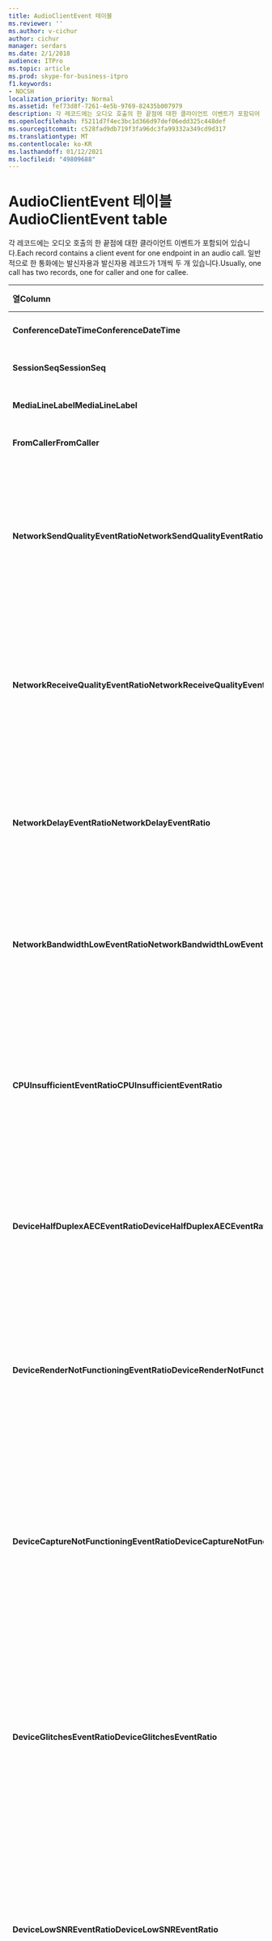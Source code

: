 ```yaml
---
title: AudioClientEvent 테이블
ms.reviewer: ''
ms.author: v-cichur
author: cichur
manager: serdars
ms.date: 2/1/2018
audience: ITPro
ms.topic: article
ms.prod: skype-for-business-itpro
f1.keywords:
- NOCSH
localization_priority: Normal
ms.assetid: fef73d8f-7261-4e5b-9769-82435b007979
description: 각 레코드에는 오디오 호출의 한 끝점에 대한 클라이언트 이벤트가 포함되어 있습니다. 일반적으로 한 통화에는 발신자용과 발신자용 레코드가 1개씩 두 개 있습니다.
ms.openlocfilehash: f5211d7f4ec3bc1d366d97def06edd325c448def
ms.sourcegitcommit: c528fad9db719f3fa96dc3fa99332a349cd9d317
ms.translationtype: MT
ms.contentlocale: ko-KR
ms.lasthandoff: 01/12/2021
ms.locfileid: "49809688"
---
```

# <a name="audioclientevent-table"></a><span data-ttu-id="60bcf-104">AudioClientEvent 테이블</span><span class="sxs-lookup"><span data-stu-id="60bcf-104">AudioClientEvent table</span></span>
 
<span data-ttu-id="60bcf-105">각 레코드에는 오디오 호출의 한 끝점에 대한 클라이언트 이벤트가 포함되어 있습니다.</span><span class="sxs-lookup"><span data-stu-id="60bcf-105">Each record contains a client event for one endpoint in an audio call.</span></span> <span data-ttu-id="60bcf-106">일반적으로 한 통화에는 발신자용과 발신자용 레코드가 1개씩 두 개 있습니다.</span><span class="sxs-lookup"><span data-stu-id="60bcf-106">Usually, one call has two records, one for caller and one for callee.</span></span>
  
|<span data-ttu-id="60bcf-107">**열**</span><span class="sxs-lookup"><span data-stu-id="60bcf-107">**Column**</span></span>|<span data-ttu-id="60bcf-108">**데이터 형식**</span><span class="sxs-lookup"><span data-stu-id="60bcf-108">**Data Type**</span></span>|<span data-ttu-id="60bcf-109">**키/인덱스**</span><span class="sxs-lookup"><span data-stu-id="60bcf-109">**Key/Index**</span></span>|<span data-ttu-id="60bcf-110">**세부 정보**</span><span class="sxs-lookup"><span data-stu-id="60bcf-110">**Details**</span></span>|
|:-----|:-----|:-----|:-----|
|<span data-ttu-id="60bcf-111">**ConferenceDateTime**</span><span class="sxs-lookup"><span data-stu-id="60bcf-111">**ConferenceDateTime**</span></span> <br/> |<span data-ttu-id="60bcf-112">datetime</span><span class="sxs-lookup"><span data-stu-id="60bcf-112">datetime</span></span>  <br/> |<span data-ttu-id="60bcf-113">Primary</span><span class="sxs-lookup"><span data-stu-id="60bcf-113">Primary</span></span>  <br/> |<span data-ttu-id="60bcf-114">[MediaLine 테이블에서 참조됩니다.](medialine-0.md)</span><span class="sxs-lookup"><span data-stu-id="60bcf-114">Referenced from the [MediaLine table](medialine-0.md).</span></span>  <br/> |
|<span data-ttu-id="60bcf-115">**SessionSeq**</span><span class="sxs-lookup"><span data-stu-id="60bcf-115">**SessionSeq**</span></span> <br/> |<span data-ttu-id="60bcf-116">int</span><span class="sxs-lookup"><span data-stu-id="60bcf-116">int</span></span>  <br/> |<span data-ttu-id="60bcf-117">Primary</span><span class="sxs-lookup"><span data-stu-id="60bcf-117">Primary</span></span>  <br/> |<span data-ttu-id="60bcf-118">[MediaLine 테이블에서 참조됩니다.](medialine-0.md)</span><span class="sxs-lookup"><span data-stu-id="60bcf-118">Referenced from the [MediaLine table](medialine-0.md).</span></span>  <br/> |
|<span data-ttu-id="60bcf-119">**MediaLineLabel**</span><span class="sxs-lookup"><span data-stu-id="60bcf-119">**MediaLineLabel**</span></span> <br/> |<span data-ttu-id="60bcf-120">tinyint</span><span class="sxs-lookup"><span data-stu-id="60bcf-120">tinyint</span></span>  <br/> |<span data-ttu-id="60bcf-121">Primary</span><span class="sxs-lookup"><span data-stu-id="60bcf-121">Primary</span></span>  <br/> |<span data-ttu-id="60bcf-122">[MediaLine 테이블에서 참조됩니다.](medialine-0.md)</span><span class="sxs-lookup"><span data-stu-id="60bcf-122">Referenced from the [MediaLine table](medialine-0.md).</span></span>  <br/> |
|<span data-ttu-id="60bcf-123">**FromCaller**</span><span class="sxs-lookup"><span data-stu-id="60bcf-123">**FromCaller**</span></span> <br/> |<span data-ttu-id="60bcf-124">bit</span><span class="sxs-lookup"><span data-stu-id="60bcf-124">bit</span></span>  <br/> |<span data-ttu-id="60bcf-125">Primary</span><span class="sxs-lookup"><span data-stu-id="60bcf-125">Primary</span></span>  <br/> |<span data-ttu-id="60bcf-126">0: 발신자 데이터</span><span class="sxs-lookup"><span data-stu-id="60bcf-126">0: Callee's data</span></span>  <br/> <span data-ttu-id="60bcf-127">1: 발신자 데이터</span><span class="sxs-lookup"><span data-stu-id="60bcf-127">1: Caller's data</span></span>  <br/> |
|<span data-ttu-id="60bcf-128">**NetworkSendQualityEventRatio**</span><span class="sxs-lookup"><span data-stu-id="60bcf-128">**NetworkSendQualityEventRatio**</span></span> <br/> |<span data-ttu-id="60bcf-129">decimal(5,2)</span><span class="sxs-lookup"><span data-stu-id="60bcf-129">decimal(5,2)</span></span>  <br/> | <br/> |<span data-ttu-id="60bcf-130">NetworkSendQuality 이벤트가 '나쁜' 상태로 발생된 세션의 백분율입니다.</span><span class="sxs-lookup"><span data-stu-id="60bcf-130">Percentage of session the NetworkSendQuality event was fired for 'Bad' state.</span></span>  <br/> <span data-ttu-id="60bcf-131">지터나 패킷 손실 측면에서 네트워크 품질은 심각하며 전송되는 오디오 품질에 영향을 미치게 됩니다.</span><span class="sxs-lookup"><span data-stu-id="60bcf-131">Network quality in terms of jitter or packet loss is severe and impacting the quality of audio being sent.</span></span>  <br/> |
|<span data-ttu-id="60bcf-132">**NetworkReceiveQualityEventRatio**</span><span class="sxs-lookup"><span data-stu-id="60bcf-132">**NetworkReceiveQualityEventRatio**</span></span> <br/> |<span data-ttu-id="60bcf-133">decimal(5,2)</span><span class="sxs-lookup"><span data-stu-id="60bcf-133">decimal(5,2)</span></span>  <br/> | <br/> |<span data-ttu-id="60bcf-134">ReceiveSendQuality 이벤트가 '나쁜' 상태로 발생된 세션의 백분율입니다.</span><span class="sxs-lookup"><span data-stu-id="60bcf-134">Percentage of session the ReceiveSendQuality event was fired for 'Bad' state.</span></span>  <br/> <span data-ttu-id="60bcf-135">지터나 패킷 손실 측면에서 네트워크 품질은 심각하며 수신되는 오디오 품질에 영향을 미치게 됩니다.</span><span class="sxs-lookup"><span data-stu-id="60bcf-135">Network quality in terms of jitter or packet loss is severe and impacting the quality of audio being received.</span></span>  <br/> |
|<span data-ttu-id="60bcf-136">**NetworkDelayEventRatio**</span><span class="sxs-lookup"><span data-stu-id="60bcf-136">**NetworkDelayEventRatio**</span></span> <br/> |<span data-ttu-id="60bcf-137">decimal(5,2)</span><span class="sxs-lookup"><span data-stu-id="60bcf-137">decimal(5,2)</span></span>  <br/> | <br/> |<span data-ttu-id="60bcf-138">Delay 이벤트가 '나쁜' 상태로 발생된 세션의 백분율입니다.</span><span class="sxs-lookup"><span data-stu-id="60bcf-138">Percentage of session the Delay event was fired for 'Bad' state.</span></span> <span data-ttu-id="60bcf-139">네트워크 대기 시간이 심각하며 대화형 통신을 방지하여 환경에 영향을 미치기</span><span class="sxs-lookup"><span data-stu-id="60bcf-139">Network latency is severe and impacting the experience by preventing interactive communication</span></span>  <br/> |
|<span data-ttu-id="60bcf-140">**NetworkBandwidthLowEventRatio**</span><span class="sxs-lookup"><span data-stu-id="60bcf-140">**NetworkBandwidthLowEventRatio**</span></span> <br/> |<span data-ttu-id="60bcf-141">decimal(5,2)</span><span class="sxs-lookup"><span data-stu-id="60bcf-141">decimal(5,2)</span></span>  <br/> | <br/> |<span data-ttu-id="60bcf-142">LowBandwidth 이벤트가 '나쁜' 상태로 발생된 세션의 백분율입니다.</span><span class="sxs-lookup"><span data-stu-id="60bcf-142">Percentage of session the LowBandwidth event was fired for 'Bad' state.</span></span> <span data-ttu-id="60bcf-143">사용 가능한 음성 환경의 경우 사용 가능한 대역폭이 부족합니다.</span><span class="sxs-lookup"><span data-stu-id="60bcf-143">The available bandwidth is insufficient for an acceptable voice experience.</span></span>  <br/> |
|<span data-ttu-id="60bcf-144">**CPUInsufficientEventRatio**</span><span class="sxs-lookup"><span data-stu-id="60bcf-144">**CPUInsufficientEventRatio**</span></span> <br/> |<span data-ttu-id="60bcf-145">decimal(5,2)</span><span class="sxs-lookup"><span data-stu-id="60bcf-145">decimal(5,2)</span></span>  <br/> | <br/> |<span data-ttu-id="60bcf-146">부족한 CPU 이벤트가 '불량' 상태로 발생된 세션의 비율입니다.</span><span class="sxs-lookup"><span data-stu-id="60bcf-146">Percentage of session the insufficient CPU event was fired for 'Bad' state.</span></span> <span data-ttu-id="60bcf-147">현재 사용 중인 모달 및 응용 프로그램으로 처리하기 위한 CPU 주기가 부족합니다.</span><span class="sxs-lookup"><span data-stu-id="60bcf-147">There are insufficient CPU cycles for processing with the current modalities and applications in use.</span></span> <span data-ttu-id="60bcf-148">이로 인해 오디오 채널이 왜곡됩니다.</span><span class="sxs-lookup"><span data-stu-id="60bcf-148">This causes distortions with the audio channel.</span></span>  <br/> |
|<span data-ttu-id="60bcf-149">**DeviceHalfDuplexAECEventRatio**</span><span class="sxs-lookup"><span data-stu-id="60bcf-149">**DeviceHalfDuplexAECEventRatio**</span></span> <br/> |<span data-ttu-id="60bcf-150">decimal(5,2)</span><span class="sxs-lookup"><span data-stu-id="60bcf-150">decimal(5,2)</span></span>  <br/> | <br/> |<span data-ttu-id="60bcf-151">DeviceHalfDuplexAEC 이벤트가 '나쁜' 상태로 발생된 세션의 백분율입니다.</span><span class="sxs-lookup"><span data-stu-id="60bcf-151">Percentage of session the DeviceHalfDuplexAEC event was fired for 'Bad' state.</span></span> <span data-ttu-id="60bcf-152">에코를 방지하기 위해 시스템은 반이이면 입력합니다.</span><span class="sxs-lookup"><span data-stu-id="60bcf-152">In order to prevent echo, the system has enter half duplex.</span></span>  <br/> |
|<span data-ttu-id="60bcf-153">**DeviceRenderNotFunctioningEventRatio**</span><span class="sxs-lookup"><span data-stu-id="60bcf-153">**DeviceRenderNotFunctioningEventRatio**</span></span> <br/> |<span data-ttu-id="60bcf-154">decimal(5,2)</span><span class="sxs-lookup"><span data-stu-id="60bcf-154">decimal(5,2)</span></span>  <br/> | <br/> |<span data-ttu-id="60bcf-155">DeviceRenderNotFunctioning 이벤트가 '나쁜' 상태로 발생된 세션의 백분율입니다.</span><span class="sxs-lookup"><span data-stu-id="60bcf-155">Percentage of session the DeviceRenderNotFunctioning event was fired for 'Bad' state.</span></span> <span data-ttu-id="60bcf-156">현재 세션에 사용 중인 렌더링 장치가 제대로 작동하지 않습니다.</span><span class="sxs-lookup"><span data-stu-id="60bcf-156">The render device currently being used for the session is not functioning correctly.</span></span> <span data-ttu-id="60bcf-157">이로 인해 단방형 오디오 문제가 발생할 수 있습니다.</span><span class="sxs-lookup"><span data-stu-id="60bcf-157">This can cause one-way audio issues.</span></span>  <br/> |
|<span data-ttu-id="60bcf-158">**DeviceCaptureNotFunctioningEventRatio**</span><span class="sxs-lookup"><span data-stu-id="60bcf-158">**DeviceCaptureNotFunctioningEventRatio**</span></span> <br/> |<span data-ttu-id="60bcf-159">decimal(5,2)</span><span class="sxs-lookup"><span data-stu-id="60bcf-159">decimal(5,2)</span></span>  <br/> | <br/> |<span data-ttu-id="60bcf-160">DeviceCaptureNotFunctioning 이벤트가 '나쁜' 상태로 발생된 세션의 백분율입니다.</span><span class="sxs-lookup"><span data-stu-id="60bcf-160">Percentage of session the DeviceCaptureNotFunctioning event was fired for 'Bad' state.</span></span> <span data-ttu-id="60bcf-161">현재 세션에 사용 중인 캡처 장치가 제대로 작동하지 않습니다.</span><span class="sxs-lookup"><span data-stu-id="60bcf-161">The capture device currently being used for the session is not functioning correctly.</span></span> <span data-ttu-id="60bcf-162">이로 인해 단방형 오디오 문제가 발생할 수 있습니다.</span><span class="sxs-lookup"><span data-stu-id="60bcf-162">This can cause one-way audio issues.</span></span>  <br/> |
|<span data-ttu-id="60bcf-163">**DeviceGlitchesEventRatio**</span><span class="sxs-lookup"><span data-stu-id="60bcf-163">**DeviceGlitchesEventRatio**</span></span> <br/> |<span data-ttu-id="60bcf-164">decimal(5,2)</span><span class="sxs-lookup"><span data-stu-id="60bcf-164">decimal(5,2)</span></span>  <br/> | <br/> |<span data-ttu-id="60bcf-165">DeviceGlitches 이벤트가 '나쁜' 상태로 발생된 세션의 백분율입니다.</span><span class="sxs-lookup"><span data-stu-id="60bcf-165">Percentage of session the DeviceGlitches event was fired for 'Bad' state.</span></span> <span data-ttu-id="60bcf-166">오디오 렌더링 시 심각한 문제로 인해 왜곡이 발생할 수 있습니다.</span><span class="sxs-lookup"><span data-stu-id="60bcf-166">There are severe glitches in the rendering of audio which is causing distortions.</span></span> <span data-ttu-id="60bcf-167">이러한 불량은 드라이버 문제, 지연된 프로시저 호출(DPC) 스와일드(drivers) 및 높은 CPU 사용량으로 인해 발생할 수 있습니다.</span><span class="sxs-lookup"><span data-stu-id="60bcf-167">These glitches can be caused by driver issues, deferred procedure calls (DPC) storm (drivers), and high CPU usage.</span></span>  <br/> |
|<span data-ttu-id="60bcf-168">**DeviceLowSNREventRatio**</span><span class="sxs-lookup"><span data-stu-id="60bcf-168">**DeviceLowSNREventRatio**</span></span> <br/> |<span data-ttu-id="60bcf-169">decimal(5,2)</span><span class="sxs-lookup"><span data-stu-id="60bcf-169">decimal(5,2)</span></span>  <br/> | <br/> |<span data-ttu-id="60bcf-170">DeviceLowSNR 이벤트가 '나쁜' 상태로 발생된 세션의 백분율입니다.</span><span class="sxs-lookup"><span data-stu-id="60bcf-170">Percentage of session the DeviceLowSNR event was fired for 'Bad' state.</span></span> <span data-ttu-id="60bcf-171">캡처 품질이 매우 불량하거나, 매우 시선이 좋거나 사용자가 마이크에서 너무 멀리 멀어지거나 말하고 있습니다.</span><span class="sxs-lookup"><span data-stu-id="60bcf-171">The capture quality is very poor, either very noisy or user is talking too far away from the microphone.</span></span> <span data-ttu-id="60bcf-172">이로 인해 왜곡이 발생할 수 있습니다.</span><span class="sxs-lookup"><span data-stu-id="60bcf-172">This will cause distortions.</span></span>  <br/> |
|<span data-ttu-id="60bcf-173">**DeviceLowSpeechLevelEventRatio**</span><span class="sxs-lookup"><span data-stu-id="60bcf-173">**DeviceLowSpeechLevelEventRatio**</span></span> <br/> |<span data-ttu-id="60bcf-174">decimal(5,2)</span><span class="sxs-lookup"><span data-stu-id="60bcf-174">decimal(5,2)</span></span>  <br/> | <br/> |<span data-ttu-id="60bcf-175">DeviceLowSpeechLevel 이벤트가 '나쁜' 상태로 발생된 세션의 백분율입니다.</span><span class="sxs-lookup"><span data-stu-id="60bcf-175">Percentage of session the DeviceLowSpeechLevel event was fired for 'Bad' state.</span></span> <span data-ttu-id="60bcf-176">사용자의 음성 수준이 너무 낮고 시스템에서 이를 더 이상 늘일 수 없습니다.</span><span class="sxs-lookup"><span data-stu-id="60bcf-176">User's speech level is too low and the system cannot increase it any further.</span></span> <span data-ttu-id="60bcf-177">이로 인해 왜곡이 발생하거나 단방형 오디오로 인식될 수 있습니다.</span><span class="sxs-lookup"><span data-stu-id="60bcf-177">This can either cause distortions or perceived as one-way audio.</span></span>  <br/> |
|<span data-ttu-id="60bcf-178">**DeviceClippingEventRatio**</span><span class="sxs-lookup"><span data-stu-id="60bcf-178">**DeviceClippingEventRatio**</span></span> <br/> |<span data-ttu-id="60bcf-179">Decimal(5,2)</span><span class="sxs-lookup"><span data-stu-id="60bcf-179">Decimal(5,2)</span></span>  <br/> | <br/> |<span data-ttu-id="60bcf-180">DeviceClipping 이벤트가 '나쁜' 상태로 발생한 세션의 백분율입니다.</span><span class="sxs-lookup"><span data-stu-id="60bcf-180">Percentage of session the DeviceClipping event was fired for 'Bad' state.</span></span>  <br/> <span data-ttu-id="60bcf-181">주변 음성이 마이크를 잘라내면 클리핑으로 인한 왜곡이 극단에서 들리게 됩니다.</span><span class="sxs-lookup"><span data-stu-id="60bcf-181">When near-end speech clips the microphone, far-end hears distortion due to clipping.</span></span> <span data-ttu-id="60bcf-182">주변 마이크 클리핑은 피해야 합니다.</span><span class="sxs-lookup"><span data-stu-id="60bcf-182">It is important to avoid near-end microphone clipping.</span></span>  <br/> |
|<span data-ttu-id="60bcf-183">**DeviceEchoEventRatio**</span><span class="sxs-lookup"><span data-stu-id="60bcf-183">**DeviceEchoEventRatio**</span></span> <br/> |<span data-ttu-id="60bcf-184">decimal(5,2)</span><span class="sxs-lookup"><span data-stu-id="60bcf-184">decimal(5,2)</span></span>  <br/> | <br/> |<span data-ttu-id="60bcf-185">DeviceEchoEvent 이벤트가 '나쁜' 상태로 발생된 세션의 백분율입니다.</span><span class="sxs-lookup"><span data-stu-id="60bcf-185">Percentage of session the DeviceEchoEvent event was fired for 'Bad' state.</span></span> <span data-ttu-id="60bcf-186">장치 또는 설정으로 인해 시스템이 보완할 수 없는 에코가 발생하고 있습니다.</span><span class="sxs-lookup"><span data-stu-id="60bcf-186">Device or setup is causing echo beyond the ability of the system to compensate.</span></span>  <br/> |
|<span data-ttu-id="60bcf-187">**DeviceNearEndToEchoRatioEventRatio**</span><span class="sxs-lookup"><span data-stu-id="60bcf-187">**DeviceNearEndToEchoRatioEventRatio**</span></span> <br/> |<span data-ttu-id="60bcf-188">decimal(5,2)</span><span class="sxs-lookup"><span data-stu-id="60bcf-188">decimal(5,2)</span></span>  <br/> | <br/> |<span data-ttu-id="60bcf-189">DeviceNearEndToEchoRatio 이벤트가 '나쁜' 상태로 발생된 세션의 백분율입니다.</span><span class="sxs-lookup"><span data-stu-id="60bcf-189">Percentage of session the DeviceNearEndToEchoRatio event was fired for 'Bad' state.</span></span> <span data-ttu-id="60bcf-190">사용자의 음성이 캡처되는 에코에 비해 너무 낮아 사용자를 방해하는 것이 얼마나 쉬운지 제한하기 때문에 사용자 환경에 영향을 미치게 됩니다.</span><span class="sxs-lookup"><span data-stu-id="60bcf-190">The user's speech is too low compared to the echo being captured which impacts the users experience because it limits how easy it is to interrupt a user.</span></span> <span data-ttu-id="60bcf-191">스피커 볼륨을 줄이고 마이크를 발신자에 가깝게 움직입니다.</span><span class="sxs-lookup"><span data-stu-id="60bcf-191">Reduce speaker volume, move the microphone closer to the talker.</span></span>  <br/> |
|<span data-ttu-id="60bcf-192">**DeviceMultipleEndpointsEventCount**</span><span class="sxs-lookup"><span data-stu-id="60bcf-192">**DeviceMultipleEndpointsEventCount**</span></span> <br/> |<span data-ttu-id="60bcf-193">int</span><span class="sxs-lookup"><span data-stu-id="60bcf-193">int</span></span>  <br/> ||<span data-ttu-id="60bcf-194">세션 중 DeviceMultipleEndpoints 이벤트가 '나쁜' 상태로 발생된 횟수입니다.</span><span class="sxs-lookup"><span data-stu-id="60bcf-194">Number of times during session the DeviceMultipleEndpoints event was fired for 'Bad' state.</span></span> <span data-ttu-id="60bcf-195">동일한 세션에서 여러 오디오 끝점이 검색되고 시스템이 렌더링 볼륨을 줄여 보완했습니다.</span><span class="sxs-lookup"><span data-stu-id="60bcf-195">Multiple audio endpoints in the same session detected and the system has compensated by reducing render volume.</span></span>  <br/> |
|<span data-ttu-id="60bcf-196">**DeviceHowlingEventCount**</span><span class="sxs-lookup"><span data-stu-id="60bcf-196">**DeviceHowlingEventCount**</span></span> <br/> |<span data-ttu-id="60bcf-197">int</span><span class="sxs-lookup"><span data-stu-id="60bcf-197">int</span></span>  <br/> | <br/> |<span data-ttu-id="60bcf-198">세션 중 DeviceHowlingEvent 이벤트가 '나쁜' 상태로 발생된 횟수입니다.</span><span class="sxs-lookup"><span data-stu-id="60bcf-198">Number of times during session the DeviceHowlingEvent event was fired for 'Bad' state.</span></span> <span data-ttu-id="60bcf-199">오디오 피드백 루프가 검색되었습니다(오디오 경로를 공유하는 여러 끝점으로 인해 발생).</span><span class="sxs-lookup"><span data-stu-id="60bcf-199">Audio feedback loop detected (caused by multiple endpoints sharing audio path).</span></span>  <br/> |
|<span data-ttu-id="60bcf-200">**DeviceRenderZeroVolumeEventRatio**</span><span class="sxs-lookup"><span data-stu-id="60bcf-200">**DeviceRenderZeroVolumeEventRatio**</span></span> <br/> |<span data-ttu-id="60bcf-201">decimal(5,2)</span><span class="sxs-lookup"><span data-stu-id="60bcf-201">decimal(5,2)</span></span>  <br/> ||<span data-ttu-id="60bcf-202">DeviceRenderZeroVolume 이벤트가 "불량" 상태인 세션의 비율입니다.</span><span class="sxs-lookup"><span data-stu-id="60bcf-202">Percentage of session the DeviceRenderZeroVolume event was fired for being in the "Bad' state.</span></span> <span data-ttu-id="60bcf-203">렌더링 장치가 볼륨 0으로 설정되어 있습니다.</span><span class="sxs-lookup"><span data-stu-id="60bcf-203">The render device was set to zero volume.</span></span>  <br/> <span data-ttu-id="60bcf-204">이 열은 Microsoft Lync Server 2013에서 도입된 것입니다.</span><span class="sxs-lookup"><span data-stu-id="60bcf-204">This column was introduced in Microsoft Lync Server 2013.</span></span>  <br/> |
|<span data-ttu-id="60bcf-205">**DeviceRenderMuteEventRatio**</span><span class="sxs-lookup"><span data-stu-id="60bcf-205">**DeviceRenderMuteEventRatio**</span></span> <br/> |<span data-ttu-id="60bcf-206">decimal(5,2)</span><span class="sxs-lookup"><span data-stu-id="60bcf-206">decimal(5,2)</span></span>  <br/> ||<span data-ttu-id="60bcf-207">DeviceRenderMute 이벤트가 "불량" 상태인 세션의 비율입니다.</span><span class="sxs-lookup"><span data-stu-id="60bcf-207">Percentage of session the DeviceRenderMute event was fired for being in the "Bad' state.</span></span> <span data-ttu-id="60bcf-208">렌더링 장치가 음소거됩니다.</span><span class="sxs-lookup"><span data-stu-id="60bcf-208">The render device was muted.</span></span>  <br/> <span data-ttu-id="60bcf-209">이 열은 Microsoft Lync Server 2013에서 도입된 것입니다.</span><span class="sxs-lookup"><span data-stu-id="60bcf-209">This column was introduced in Microsoft Lync Server 2013.</span></span>  <br/> |
   

